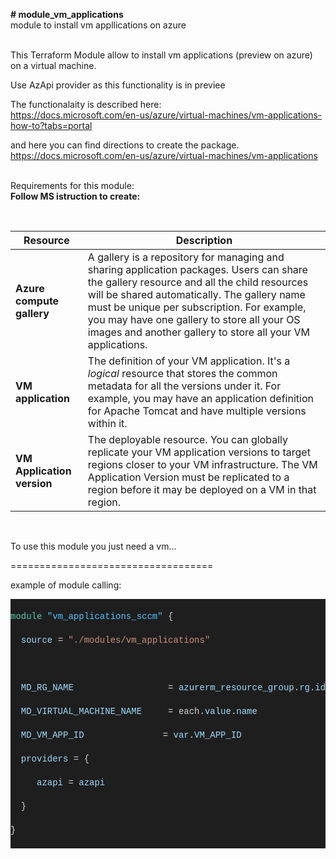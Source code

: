 <p><strong># module_vm_applications</strong><br />module to install vm appllications on azure</p>
<p><br />This Terraform Module allow to install vm applications (preview on azure) on a virtual machine.</p>
<p>Use AzApi provider as this functionality is in previee</p>
<p>The functionalaity is described here:<br /><span style="text-decoration: underline;">https://docs.microsoft.com/en-us/azure/virtual-machines/vm-applications-how-to?tabs=portal</span></p>
<p>and here you can find directions to create the package.<br /><span style="text-decoration: underline;">https://docs.microsoft.com/en-us/azure/virtual-machines/vm-applications</span></p>
<p><br />Requirements for this module:<br /><strong>Follow MS istruction to create:</strong></p>
<p>&nbsp;</p>
<table class="table table-sm" aria-label="What are VM app packages?">
<thead>
<tr>
<th>Resource</th>
<th>Description</th>
</tr>
</thead>
<tbody>
<tr>
<td><strong>Azure compute gallery</strong></td>
<td>A gallery is a repository for managing and sharing application packages. Users can share the gallery resource and all the child resources will be shared automatically. The gallery name must be unique per subscription. For example, you may have one gallery to store all your OS images and another gallery to store all your VM applications.</td>
</tr>
<tr>
<td><strong>VM application</strong></td>
<td>The&nbsp;definition of your VM application. It's a <em>logical</em> resource that stores the common metadata for all the versions under it. For example, you may have an application definition for Apache Tomcat and have multiple versions within it.</td>
</tr>
<tr>
<td><strong>VM Application version</strong></td>
<td>The deployable resource. You can globally replicate your VM application versions to target regions closer to your VM infrastructure. The VM Application Version must be replicated to a region before it may be deployed on a VM in that region.</td>
</tr>
</tbody>
</table>
<p>&nbsp;</p>
<p>To use this module you just need a vm...</p>
<p>===================================</p>
<p>example of module calling:</p>
<div style="color: #d4d4d4; background-color: #1e1e1e; font-family: Consolas, 'Courier New', monospace; font-weight: normal; font-size: 14px; line-height: 19px; white-space: pre;">
<div><span style="color: #4ec9b0;">module</span> <span style="color: #4fc1ff;">"vm_applications_sccm"</span><span style="color: #d4d4d4;"> {</span></div>
<div><span style="color: #d4d4d4;">&nbsp; </span><span style="color: #9cdcfe;">source</span> <span style="color: #d4d4d4;">=</span> <span style="color: #ce9178;">"./modules/vm_applications"</span></div>
<div>&nbsp;</div>
<div><span style="color: #d4d4d4;">&nbsp; </span><span style="color: #9cdcfe;">MD_RG_NAME</span><span style="color: #9cdcfe;"> &nbsp; &nbsp; &nbsp; &nbsp; &nbsp; &nbsp; &nbsp; &nbsp; &nbsp;</span><span style="color: #d4d4d4;">=</span> <span style="color: #9cdcfe;">azurerm_resource_group</span><span style="color: #d4d4d4;">.</span><span style="color: #9cdcfe;">rg</span><span style="color: #d4d4d4;">.</span><span style="color: #9cdcfe;">id</span><span style="color: #d4d4d4;"> &nbsp; &nbsp; </span></div>
<div><span style="color: #d4d4d4;">&nbsp; </span><span style="color: #9cdcfe;">MD_VIRTUAL_MACHINE_NAME</span><span style="color: #9cdcfe;"> &nbsp; &nbsp; </span><span style="color: #d4d4d4;">=</span> <span style="color: #d4d4d4;">each.</span><span style="color: #9cdcfe;">value</span><span style="color: #d4d4d4;">.</span><span style="color: #9cdcfe;">name</span></div>
<div><span style="color: #d4d4d4;">&nbsp; </span><span style="color: #9cdcfe;">MD_VM_APP_ID</span><span style="color: #9cdcfe;"> &nbsp; &nbsp; &nbsp; &nbsp; &nbsp; &nbsp; &nbsp; </span><span style="color: #d4d4d4;">=</span> <span style="color: #9cdcfe;">var</span><span style="color: #d4d4d4;">.</span><span style="color: #9cdcfe;">VM_APP_ID</span></div>
<div><span style="color: #d4d4d4;">&nbsp; </span><span style="color: #9cdcfe;">providers</span> <span style="color: #d4d4d4;">=</span> <span style="color: #d4d4d4;">{</span></div>
<div><span style="color: #d4d4d4;">&nbsp; &nbsp; &nbsp;</span><span style="color: #9cdcfe;">azapi</span><span style="color: #d4d4d4;"> = </span><span style="color: #9cdcfe;">azapi</span></div>
<div><span style="color: #d4d4d4;">&nbsp; }</span></div>
<div><span style="color: #d4d4d4;">}</span></div>
</div>
